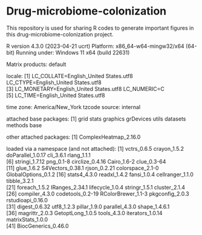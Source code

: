 # Drug-microbiome-colonization

This repository is used for sharing R codes to generate important figures in this drug-microbiome-colonization project.

R version 4.3.0 (2023-04-21 ucrt)
Platform: x86_64-w64-mingw32/x64 (64-bit)
Running under: Windows 11 x64 (build 22631)

Matrix products: default


locale:
[1] LC_COLLATE=English_United States.utf8  LC_CTYPE=English_United States.utf8   
[3] LC_MONETARY=English_United States.utf8 LC_NUMERIC=C                          
[5] LC_TIME=English_United States.utf8    

time zone: America/New_York
tzcode source: internal

attached base packages:
[1] grid      stats     graphics  grDevices utils     datasets  methods   base     

other attached packages:
[1] ComplexHeatmap_2.16.0

loaded via a namespace (and not attached):
 [1] vctrs_0.6.5         crayon_1.5.2        doParallel_1.0.17   cli_3.6.1           rlang_1.1.1        
 [6] stringi_1.7.12      png_0.1-8           circlize_0.4.16     Cairo_1.6-2         clue_0.3-64        
[11] glue_1.6.2          S4Vectors_0.38.1    rjson_0.2.21        colorspace_2.1-0    GlobalOptions_0.1.2
[16] stats4_4.3.0        readxl_1.4.2        fansi_1.0.4         cellranger_1.1.0    tibble_3.2.1       
[21] foreach_1.5.2       IRanges_2.34.1      lifecycle_1.0.4     stringr_1.5.1       cluster_2.1.4      
[26] compiler_4.3.0      codetools_0.2-19    RColorBrewer_1.1-3  pkgconfig_2.0.3     rstudioapi_0.16.0  
[31] digest_0.6.32       utf8_1.2.3          pillar_1.9.0        parallel_4.3.0      shape_1.4.6.1      
[36] magrittr_2.0.3      GetoptLong_1.0.5    tools_4.3.0         iterators_1.0.14    matrixStats_1.0.0  
[41] BiocGenerics_0.46.0
